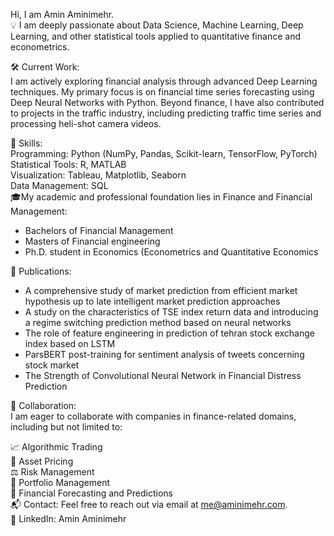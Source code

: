 Hi, I am Amin Aminimehr.  
💡 I am deeply passionate about Data Science, Machine Learning, Deep Learning, and other statistical tools applied to quantitative finance and econometrics.

🛠️ Current Work:  
I am actively exploring financial analysis through advanced Deep Learning techniques.
My primary focus is on financial time series forecasting using Deep Neural Networks with Python.
Beyond finance, I have also contributed to projects in the traffic industry, including predicting traffic time series and processing heli-shot camera videos.  

🔧 Skills:  
Programming: Python (NumPy, Pandas, Scikit-learn, TensorFlow, PyTorch)  
Statistical Tools: R, MATLAB  
Visualization: Tableau, Matplotlib, Seaborn  
Data Management: SQL  
🎓My academic and professional foundation lies in Finance and Financial Management:  
- Bachelors of Financial Management  
- Masters of Financial engineering  
- Ph.D. student in Economics (Econometrics and Quantitative Economics
  
📜 Publications:
- A comprehensive study of market prediction from efficient market hypothesis up to late intelligent market prediction approaches
- A study on the characteristics of TSE index return data and introducing a regime switching prediction method based on neural networks
- The role of feature engineering in prediction of tehran stock exchange index based on LSTM
- ParsBERT post-training for sentiment analysis of tweets concerning stock market
- The Strength of Convolutional Neural Network in Financial Distress Prediction

🤝 Collaboration:  
I am eager to collaborate with companies in finance-related domains, including but not limited to:

📈 Algorithmic Trading  
💼 Asset Pricing  
⚖️ Risk Management  
🧮 Portfolio Management  
🔮 Financial Forecasting and Predictions  
📬 Contact: Feel free to reach out via email at me@aminimehr.com.  
<a href="https://www.linkedin.com/in/amin-aminimehr-6a260b323/" target="_blank" style="text-decoration: none; color: inherit;">
    <span style="text-decoration: none; display: inline-block; vertical-align: middle;">🔗</span> LinkedIn: Amin Aminimehr
</a>


